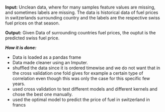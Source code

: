 **Input:** Unclean data, where for many samples feature values are missing, and sometimes labels are missing. The data is historical data of fuel prices in switzerlands surrounding country and the labels are the respective swiss fuel prices on that season. 


**Output:** Given Data of surrounding countries fuel prices, the ouptut is the predicted swiss fuel price.

***How it is done:*** 
* Data is loaded as a pandas frame
* Data made cleaner using an Imputer.
* shuffled the data since it is ordered timewise and we do not want that in the cross validation one fold gives for example a certain type of correlation even though this was only the case for this specific few years.
* used cross validation to test different models and different kernels and chose the best one manually.
* used the optimal model to predict the price of fuel in switzerland in francs
  
